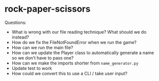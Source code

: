 # rock-paper-scissors

Questions:

- What is wrong with our file reading technique? What should we do instead?
- How do we fix the FileNotFoundError when we run the game?
- How can we run the main file?
- How can we update the Player class to automatically generate a name so we don't have to pass one?
- How can we make the imports shorter from `name_generator.py`
- Update test to work
- How could we convert this to use a CLI / take user input?
